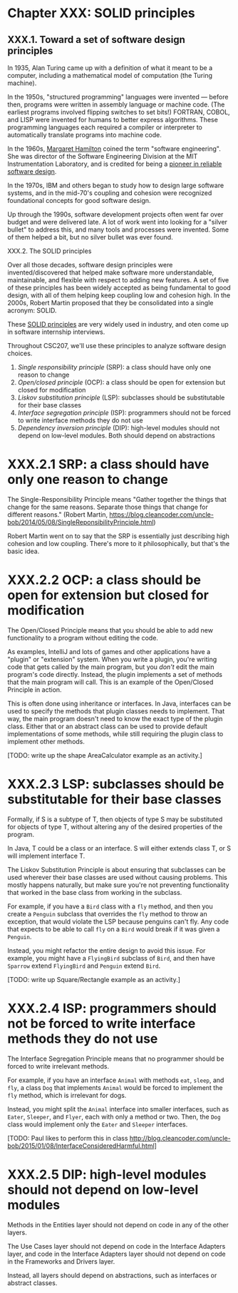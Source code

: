 # Chapter XXX: SOLID principles

## XXX.1. Toward a set of software design principles

In 1935, Alan Turing came up with a definition of what it meant to be a computer, including a mathematical model of computation (the Turing machine). 

In the 1950s, "structured programming" languages were invented — before then, programs were written in assembly language or machine code. (The earliest programs involved flipping switches to set bits!) FORTRAN, COBOL, and LISP were invented for humans to better express algorithms. These programming languages each required a compiler or interpreter to automatically translate programs into machine code.

In the 1960s, [Margaret Hamilton](https://en.wikipedia.org/wiki/Margaret_Hamilton_(software_engineer)) coined the term "software engineering". She was director of the Software Engineering Division at the MIT Instrumentation Laboratory, and is credited for being a [pioneer in reliable software design](https://web.archive.org/web/20101124231727/http://www.nasa.gov/home/hqnews/2003/sep/HQ_03281_Hamilton_Honor.html).

In the 1970s, IBM and others began to study how to design large software systems, and in the mid-70's coupling and cohesion were recognized foundational concepts for good software design.

Up through the 1990s, software development projects often went far over budget and were delivered late. A lot of work went into looking for a "silver bullet" to address this, and many tools and processes were invented. Some of them helped a bit, but no silver bullet was ever found.

XXX.2. The SOLID principles

Over all those decades, software design principles were invented/discovered that helped make software more understandable, maintainable, and flexible with respect to adding new features. A set of five of these principles has been widely accepted as being fundamental to good design, with all of them helping keep coupling low and cohesion high. In the 2000s, Robert Martin proposed that they be consolidated into a single acronym: SOLID.

These [SOLID principles](https://en.wikipedia.org/wiki/SOLID) are very widely used in industry, and oten come up in software internship interviews.

Throughout CSC207, we'll use these principles to analyze software design choices.

1. _Single responsibility principle_ (SRP): a class should have only one reason to change
2. _Open/closed principle_ (OCP): a class should be open for extension but closed for modification
3. _Liskov substitution principle_ (LSP): subclasses should be substitutable for their base classes
4. _Interface segregation principle_ (ISP): programmers should not be forced to write interface methods they do not use
5. _Dependency inversion principle_ (DIP): high-level modules should not depend on low-level modules. Both should depend on abstractions

# XXX.2.1 SRP: a class should have only one reason to change

The Single-Responsibility Principle means "Gather together the things that change for the same reasons. Separate those things that change for different reasons." (Robert Martin, https://blog.cleancoder.com/uncle-bob/2014/05/08/SingleReponsibilityPrinciple.html)

Robert Martin went on to say that the SRP is essentially just describing high cohesion and low coupling. There's more to it philosophically, but that's the basic idea.

# XXX.2.2 OCP: a class should be open for extension but closed for modification

The Open/Closed Principle means that you should be able to add new functionality to a program without editing the code.

As examples, IntelliJ and lots of games and other applications have a "plugin" or "extension" system. When you write a plugin, you're writing code that gets called by the main program, but you _don't_ edit the main program's code directly. Instead, the plugin implements a set of methods that the main program will call. This is an example of the Open/Closed Principle in action.

This is often done using inheritance or interfaces. In Java, interfaces can be used to specify the methods that plugin classes needs to implement. That way, the main program doesn't need to know the exact type of the plugin class. Either that or an abstract class can be used to provide default implementations of some methods, while still requiring the plugin class to implement other methods.

[TODO: write up the shape AreaCalculator example as an activity.]

# XXX.2.3 LSP: subclasses should be substitutable for their base classes

Formally, if S is a subtype of T, then objects of type S may be substituted for objects of type T, without altering any of the desired properties of the program.

In Java, T could be a class or an interface. S will either extends class T, or S will implement interface T.

The Liskov Substitution Principle is about ensuring that subclasses can be used wherever their base classes are used without causing problems. This mostly happens naturally, but make sure you're not preventing functionality that worked in the base class from working in the subclass.

For example, if you have a `Bird` class with a `fly` method, and then you create a `Penguin` subclass that overrides the `fly` method to throw an exception, that would violate the LSP because penguins can't fly. Any code that expects to be able to call `fly` on a `Bird` would break if it was given a `Penguin`.

Instead, you might refactor the entire design to avoid this issue. For example, you might have a `FlyingBird` subclass of `Bird`, and then have `Sparrow` extend `FlyingBird` and `Penguin` extend `Bird`.

[TODO: write up Square/Rectangle example as an activity.]

# XXX.2.4 ISP: programmers should not be forced to write interface methods they do not use

The Interface Segregation Principle means that no programmer should be forced to write irrelevant methods.

For example, if you have an interface `Animal` with methods `eat`, `sleep`, and `fly`, a class `Dog` that implements `Animal` would be forced to implement the `fly` method, which is irrelevant for dogs.

Instead, you might split the `Animal` interface into smaller interfaces, such as `Eater`, `Sleeper`, and `Flyer`, each with only a method or two. Then, the `Dog` class would implement only the `Eater` and `Sleeper` interfaces.

[TODO: Paul likes to perform this in class http://blog.cleancoder.com/uncle-bob/2015/01/08/InterfaceConsideredHarmful.html]

# XXX.2.5 DIP: high-level modules should not depend on low-level modules

Methods in the Entities layer should not depend on code in any of the other layers.

The Use Cases layer should not depend on code in the Interface Adapters layer, and code in the Interface Adapters layer should not depend on code in the Frameworks and Drivers layer.

Instead, all layers should depend on abstractions, such as interfaces or abstract classes.


